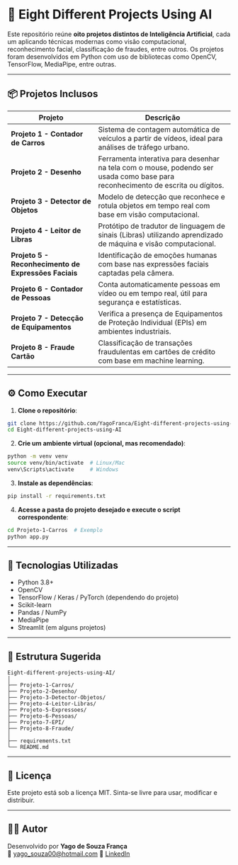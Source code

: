
# 🤖 Eight Different Projects Using AI

Este repositório reúne **oito projetos distintos de Inteligência Artificial**, cada um aplicando técnicas modernas como visão computacional, reconhecimento facial, classificação de fraudes, entre outros. Os projetos foram desenvolvidos em Python com uso de bibliotecas como OpenCV, TensorFlow, MediaPipe, entre outras.

---

## 📦 Projetos Inclusos

| Projeto | Descrição |
|--------|-----------|
| **Projeto 1 - Contador de Carros** | Sistema de contagem automática de veículos a partir de vídeos, ideal para análises de tráfego urbano. |
| **Projeto 2 - Desenho** | Ferramenta interativa para desenhar na tela com o mouse, podendo ser usada como base para reconhecimento de escrita ou dígitos. |
| **Projeto 3 - Detector de Objetos** | Modelo de detecção que reconhece e rotula objetos em tempo real com base em visão computacional. |
| **Projeto 4 - Leitor de Libras** | Protótipo de tradutor de linguagem de sinais (Libras) utilizando aprendizado de máquina e visão computacional. |
| **Projeto 5 - Reconhecimento de Expressões Faciais** | Identificação de emoções humanas com base nas expressões faciais captadas pela câmera. |
| **Projeto 6 - Contador de Pessoas** | Conta automaticamente pessoas em vídeo ou em tempo real, útil para segurança e estatísticas. |
| **Projeto 7 - Detecção de Equipamentos** | Verifica a presença de Equipamentos de Proteção Individual (EPIs) em ambientes industriais. |
| **Projeto 8 - Fraude Cartão** | Classificação de transações fraudulentas em cartões de crédito com base em machine learning. |

---

## ⚙️ Como Executar

1. **Clone o repositório**:

```bash
git clone https://github.com/YagoFranca/Eight-different-projects-using-AI.git
cd Eight-different-projects-using-AI
```

2. **Crie um ambiente virtual (opcional, mas recomendado)**:

```bash
python -m venv venv
source venv/bin/activate  # Linux/Mac
venv\Scripts\activate     # Windows
```

3. **Instale as dependências**:

```bash
pip install -r requirements.txt
```

4. **Acesse a pasta do projeto desejado e execute o script correspondente**:

```bash
cd Projeto-1-Carros  # Exemplo
python app.py
```

---

## 🧠 Tecnologias Utilizadas

- Python 3.8+
- OpenCV
- TensorFlow / Keras / PyTorch (dependendo do projeto)
- Scikit-learn
- Pandas / NumPy
- MediaPipe
- Streamlit (em alguns projetos)

---

## 📁 Estrutura Sugerida

```
Eight-different-projects-using-AI/
│
├── Projeto-1-Carros/
├── Projeto-2-Desenho/
├── Projeto-3-Detector-Objetos/
├── Projeto-4-Leitor-Libras/
├── Projeto-5-Expressoes/
├── Projeto-6-Pessoas/
├── Projeto-7-EPI/
├── Projeto-8-Fraude/
│
├── requirements.txt
└── README.md
```

---

## 📄 Licença

Este projeto está sob a licença MIT. Sinta-se livre para usar, modificar e distribuir.

---

## 🙋‍♂️ Autor

Desenvolvido por **Yago de Souza França**  
📧 yago_souza00@hotmail.com 
🔗 [LinkedIn](https://www.linkedin.com/in/yago-franca/)
